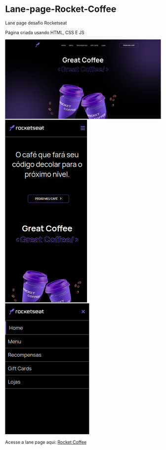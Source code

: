 # Lane-page-Rocket-Coffee
Lane page desafio Rocketseat

Página criada usando HTML, CSS E JS

![Imagem Desktop](print.png)
![Imagem Mobile](mobile-print.png) ![Imagem Mobile](mobile-print2.png)

Acesse a lane page aqui: [Rocket Coffee](https://mtsgreat.github.io/Lane-page-Rocket-Coffee/)
